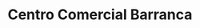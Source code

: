 ---
title: "Centro Comercial Barranca"
url: /barranca/centro-comercial-barranca/
shop: centro comercial
---